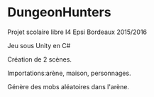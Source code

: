 # DungeonHunters
Projet scolaire libre I4 Epsi Bordeaux 2015/2016

Jeu sous Unity en C#

Création de 2 scènes.

Importations:arène, maison, personnages.

Génère des mobs aléatoires dans l'arène.


